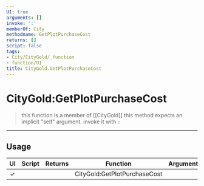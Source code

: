 ```yaml
---
UI: true
arguments: []
invoke: ':'
memberOf: City
methodname: GetPlotPurchaseCost
returns: []
script: false
tags:
- City/CityGold/_function
- function/UI
title: CityGold.GetPlotPurchaseCost
---
```

# CityGold:GetPlotPurchaseCost
> this function is a member of [[CityGold]]
> this method expects an implicit "self" argument. invoke it with `:`
-----
## Usage
|  UI | Script | Returns | Function | Arguments |
|:---:|:------:|-------:|:--------:|:---------|
|✓| ||CityGold:GetPlotPurchaseCost||
